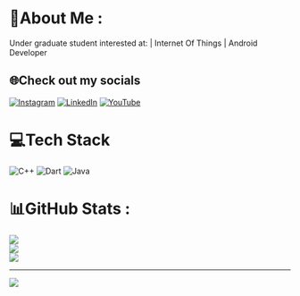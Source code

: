# 💫About Me :
Under graduate student interested at: | Internet Of Things | Android Developer

## 🌐Check out my socials
[![Instagram](https://img.shields.io/badge/Instagram-%23E4405F.svg?logo=Instagram&logoColor=white)](https://instagram.com/hakimfrh) [![LinkedIn](https://img.shields.io/badge/LinkedIn-%230077B5.svg?logo=linkedin&logoColor=white)](https://linkedin.com/in/hakimfrh) [![YouTube](https://img.shields.io/badge/YouTube-%23FF0000.svg?logo=YouTube&logoColor=white)](https://youtube.com/@Hakimfrh) 

# 💻Tech Stack
![C++](https://img.shields.io/badge/c++-%2300599C.svg?style=for-the-badge&logo=c%2B%2B&logoColor=white) ![Dart](https://img.shields.io/badge/dart-%230175C2.svg?style=for-the-badge&logo=dart&logoColor=white) ![Java](https://img.shields.io/badge/java-%23ED8B00.svg?style=for-the-badge&logo=java&logoColor=white)
# 📊GitHub Stats :
![](https://github-readme-stats.vercel.app/api?username=hakimfrh&theme=radical&hide_border=false&include_all_commits=false&count_private=false)<br/>
![](https://github-readme-streak-stats.herokuapp.com/?user=hakimfrh&theme=radical&hide_border=false)<br/>
![](https://github-readme-stats.vercel.app/api/top-langs/?username=hakimfrh&theme=radical&hide_border=false&include_all_commits=false&count_private=false&layout=compact)

---
[![](https://visitcount.itsvg.in/api?id=hakimfrh&icon=0&color=0)](https://visitcount.itsvg.in)
